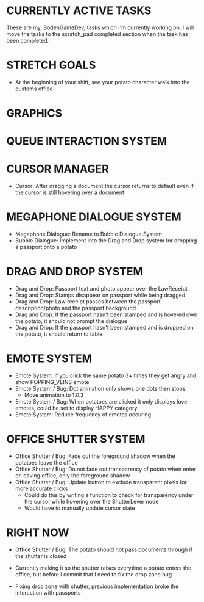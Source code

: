 # CURRENTLY ACTIVE TASKS
These are my, BodenGameDev, tasks which I'm currently working on.
I will move the tasks to the scratch_pad completed section when the task has been completed.

# STRETCH GOALS
- At the beginning of your shift, see your potato character walk into the customs office

# GRAPHICS

# QUEUE INTERACTION SYSTEM

# CURSOR MANAGER
- Cursor: After dragging a document the cursor returns to default even if the cursor is still hovering over a document 

# MEGAPHONE DIALOGUE SYSTEM
- Megaphone Dialogue: Rename to Bubble Dialogue System
- Bubble Dialogue: Implement into the Drag and Drop system for dropping a passport onto a potato

# DRAG AND DROP SYSTEM
- Drag and Drop: Passport text and photo appear over the LawReceipt
- Drag and Drop: Stamps disappear on passport while being dragged
- Drag and Drop: Law receipt passes between the passport description/photo and the passport background
- Drag and Drop: If the passport hasn't been stamped and is hovered over the potato, it should not prompt the dialogue
- Drag and Drop: If the passport hasn't been stamped and is dropped on the potato, it should return to table

# EMOTE SYSTEM
- Emote System: If you click the same potato 3+ times they get angry and show POPPING_VEINS emote
- Emote System / Bug: Dot animation only shows one dots then stops
	- Move animation to 1.0.3
- Emote System / Bug: When potatoes are clicked it only displays love emotes, could be set to display HAPPY category
- Emote System: Reduce frequency of emotes occuring

# OFFICE SHUTTER SYSTEM
- Office Shutter / Bug: Fade out the foreground shadow when the potatoes leave the office
- Office Shutter / Bug: Do not fade out transparency of potato when enter or leaving office, only the foreground shadow
- Office Shutter / Bug: Update button to exclude transparent pixels for more accurate clicks
	-	Could do this by writing a function to check for transparency under the cursor while hovering over the ShutterLever node
	- Would have to manually update cursor state



# RIGHT NOW
- Office Shutter / Bug: The potato should not pass documents through if the shutter is closed

- Currently making it so the shutter raises everytime a potato enters the office, but before I commit that I need to fix the drop zone bug
- Fixing drop zone with shutter, previous implementation broke the interaction with passports